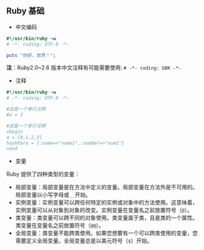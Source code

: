 ## Ruby 基础

- 中文编码

```ruby
#!/usr/bin/ruby -w
# -*- coding: UTF-8 -*-

puts "你好，世界！";
```

**注**：Ruby2.0~2.6 版本中文注释有可能需要使用: `# -*- coding: GBK -*-`

- 注释

```ruby
#!/usr/bin/ruby -w
# -*- coding: UTF-8 -*-

#这是一个单行注释
#a = 3

#这是一个多行注释
=begin
a = [0,1,2,3]
hashPara = {:name=>"name1",:number=>"num1"}
=end
```

- 变量

Ruby 提供了四种类型的变量：

- 局部变量：局部变量是在方法中定义的变量。局部变量在方法外是不可用的。局部变量以小写字母或 `_` 开始。
- 实例变量：实例变量可以跨任何特定的实例或对象中的方法使用。这意味着，实例变量可以从对象到对象的改变。实例变量在变量名之前放置符号（`@`）。
- 类变量：类变量可以跨不同的对象使用。类变量属于类，且是类的一个属性。类变量在变量名之前放置符号（`@@`）。
- 全局变量：类变量不能跨类使用。如果您想要有一个可以跨类使用的变量，您需要定义全局变量。全局变量总是以美元符号（`$`）开始。
